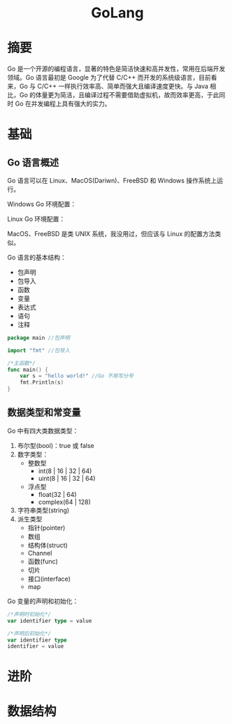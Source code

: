 <p align="center">
    <font size="6"><strong>GoLang</strong></font>
</p>

# 摘要

Go 是一个开源的编程语言，显著的特色是简洁快速和高并发性，常用在后端开发领域。Go 语言最初是 Google 为了代替 C/C++ 而开发的系统级语言，目前看来，Go 与 C/C++ 一样执行效率高、简单而强大且编译速度更快。与 Java 相比，Go 的体量更为简洁，且编译过程不需要借助虚拟机，故而效率更高，于此同时 Go 在并发编程上具有强大的实力。

# 基础

## Go 语言概述

Go 语言可以在 Linux、MacOS(Dariwn)、FreeBSD 和 Windows 操作系统上运行。

Windows Go 环境配置：

Linux Go 环境配置：

MacOS、FreeBSD 是类 UNIX 系统，我没用过，但应该与 Linux 的配置方法类似。

Go 语言的基本结构：

* 包声明
* 包导入
* 函数
* 变量
* 表达式
* 语句
* 注释

```go
package main //包声明

import "fmt" //包导入

/*主函数*/
func main() {
    var s = "hello world!" //Go 不用写分号
    fmt.Println(s)
}
```

## 数据类型和常变量

Go 中有四大类数据类型：

1. 布尔型(bool)：true 或 false
2. 数字类型：
    * 整数型
        * int(8 | 16 | 32 | 64)
        * uint(8 | 16 | 32 | 64)
    * 浮点型 
        * float(32 | 64)
        * complex(64 | 128)
3. 字符串类型(string)
4. 派生类型
    * 指针(pointer)
    * 数组
    * 结构体(struct)
    * Channel
    * 函数(func)
    * 切片
    * 接口(interface)
    * map

Go 变量的声明和初始化：

```go
/*声明时初始化*/
var identifier type = value

/*声明后初始化*/
var identifier type
identifier = value
```



# 进阶

# 数据结构